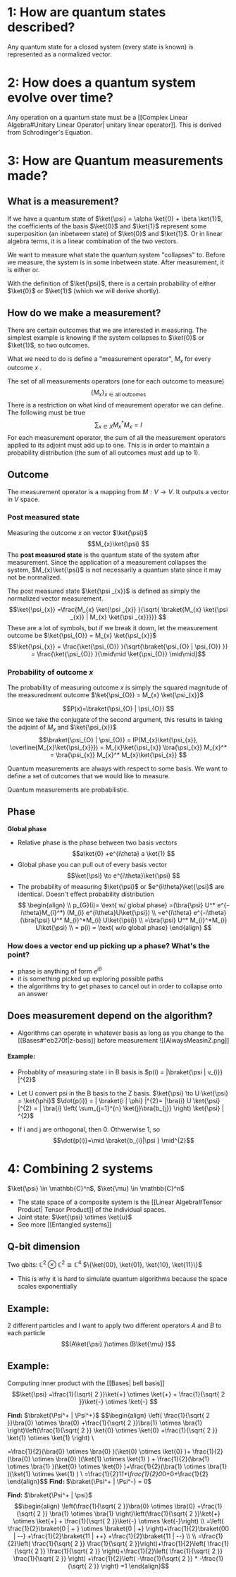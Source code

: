 # 1: How are quantum states described?
Any quantum state for a closed system (every state is known) is represented as a normalized vector.

# 2: How does a quantum system evolve over time?
Any operation on a quantum state must be a [[Complex Linear Algebra#Unitary Linear Operator| unitary linear operator]].  This is derived from Schrodinger's Equation.

# 3: How are Quantum measurements made?
## What is a measurement?
If we have a quantum state of $\ket{\psi} = \alpha \ket{0} + \beta \ket{1}$, the coefficients of the basis $\ket{0}$ and $\ket{1}$ represent some superposition (an inbetween state) of $\ket{0}$ and $\ket{1}$. Or in linear algebra terms, it is a linear combination of the two vectors. 

We want to measure what state the quantum system "collapses" to. Before we measure, the system is in some inbetween state. After measurement, it is either or.

With the definition of $\ket{\psi}$, there is a certain probability of either $\ket{0}$ or $\ket{1}$ (which we will derive shortly). 

## How do we make a measurement?
There are certain outcomes that we are interested in measuring. The simplest example is knowing if the system collapses to $\ket{0}$ or $\ket{1}$, so two outcomes.

What we need to do is define a "measurement operator", $M_x$ for every outcome $x$ . 

The set of all measurements operators (one for each outcome to measure)
$$\{M_{x}\}_{x \in \text{all outcomes}}$$
There is a restriction on what kind of meaurement operator we can define. The following must be true
$$\sum_{x \in X} M_{x}^* M_{x} = I$$
For each measurement operator, the sum of all the measurement operators applied to its adjoint must add up to one. This is in order to maintain a probability distribution (the sum of all outcomes must add up to 1). 

## Outcome
The measurement operator is a mapping from $M: V \to V$. It outputs a vector in $V$ space.

### Post measured state
Measuring the outcome $x$ on vector $\ket{\psi}$
$$M_{x}\ket{\psi} $$
The **post measured state** is the quantum state of the system after measurement. Since the application of a measurement collapses the system, $M_{x}\ket{\psi}$ is not necessarily a quantum state since it may not be normalized.

The post measured state $\ket{\psi _{x}}$ is defined as simply the normalized vector measurement.
$$\ket{\psi_{x}} =\frac{M_{x} \ket{\psi _{x}} }{\sqrt{ \braket{M_{x} \ket{\psi _{x}}  | M_{x} \ket{\psi _{x}}}}} $$
These are a lot of symbols, but if we break it down, let the measurement outcome be $\ket{\psi_{O}} = M_{x} \ket{\psi_{x}}$
$$\ket{\psi_{x}} = \frac{\ket{\psi_{O}} }{\sqrt{\braket{\psi_{O} | \psi_{O}} }} = \frac{\ket{\psi_{O}} }{\mid\mid \ket{\psi_{O}} \mid\mid}$$
### Probability of outcome $x$
The probability of measuring outcome $x$ is simply the squared magnitude of the measuredment outcome $\ket{\psi_{O}} = M_{x} \ket{\psi_{x}}$

$$P(x)=\braket{\psi_{O} | \psi_{O}} $$
Since we take the conjugate of the second argument, this results in taking the adjoint of $M_x$ and $\ket{\psi_{x}}$ 
$$\braket{\psi_{O} | \psi_{O}} = IP(M_{x}\ket{\psi_{x}}, \overline{M_{x}\ket{\psi_{x}}}) = M_{x}\ket{\psi_{x}} \bra{\psi_{x}} M_{x}^* = \bra{\psi_{x}} M_{x}^*   M_{x}\ket{\psi_{x}}  $$


Quantum measurements are always with respect to some basis. 
We want to define a set of outcomes that we would like to measure. 

Quantum measurements are probabilistic.

## Phase
**Global phase**
- Relative phase is the phase between two basis vectors
$$a\ket{0} +e^{i\theta} a \ket{1} $$
- Global phase you can pull out of every basis vector
$$\ket{\psi}  \to e^{i\theta}\ket{\psi} $$
- The probability of measuring $\ket{\psi}$ or $e^{i\theta}\ket{\psi}$ are identical. Doesn't effect probability distribution
$$
\begin{align} \\
p_{G}(i)= \text{ w/ global phase}
=(\bra{\psi} U^* e^{-i\theta}M_{i}^*) (M_{i} e^{i\theta}U\ket{\psi}) \\
=e^{i\theta} e^{-i\theta} (\bra{\psi} U^* M_{i}^*M_{i} U\ket{\psi}) \\
=\bra{\psi} U^* M_{i}^*M_{i} U\ket{\psi} \\
= p(i) = \text{ w/o global phase}
\end{align} 
$$
### How does a vector end up picking up a phase? What's the point?
- phase is anything of form $e^{i\theta}$
- it is something picked up exploring possible paths
- the algorithms try to get phases to cancel out in order to collapse onto an answer

## Does measurement depend on the algorithm?
- Algorithms can operate in whatever basis as long as you change to the [[Bases#^eb270f|z-basis]] before measurement
![[AlwaysMeasinZ.png]]
#### Example:
- Probablity of measuring state i in B basis is $p(i) = |\braket{\psi | v_{i}} |^{2}$
- Let U convert psi in the B basis to the Z basis. $\ket{\psi} \to U \ket{\psi} = \ket{\phi}$
$\dot{p(i)} = | \braket{i | \phi} |^{2}= |\bra{i} U \ket{\psi} |^{2} = | \bra{i} \left( \sum_{j=1}^{n} \ket{j}\bra{b_{j}} \right) \ket{\psi} | ^{2}$

- If i and j are orthogonal, then 0. Othwerwise 1, so 
$$\dot{p(i)}=\mid \braket{b_{i}|\psi } \mid^{2}$$


# 4: Combining 2 systems
$\ket{\psi} \in \mathbb{C}^n$, $\ket{\mu} \in \mathbb{C}^n$
- The state space of a composite system is the [[Linear Algebra#Tensor Product| Tensor Product]] of the individual spaces.
- Joint state: $\ket{\psi} \otimes  \ket{u}$
- See more [[Entangled systems]]

## Q-bit dimension
Two qbits: $\mathbb{C}^2 \otimes \mathbb{C}^2 \cong \mathbb{C}^4$
$\{\ket{00}, \ket{01}, \ket{10}, \ket{11}\}$
- This is why it is hard to simulate quantum algorithms because the space scales exponentially

## Example: 
2 different particles and I want to apply two different operators $A$ and $B$  to each particle
$$(A\ket{\psi} )\otimes (B\ket{\mu} )$$
## Example:
Computing inner product with the [[Bases| bell basis]]
$$\ket{\psi} =\frac{1}{\sqrt{ 2 }}\ket{+} \otimes \ket{+} + \frac{1}{\sqrt{ 2 }}\ket{-} \otimes \ket{-} $$

**Find:** $\braket{\Psi^+ | \Psi^+}$
$$\begin{align}
\left( \frac{1}{\sqrt{ 2 }}\bra{0} \otimes \bra{0} +\frac{1}{\sqrt{ 2 }}\bra{1} \otimes \bra{1} \right)\left(\frac{1}{\sqrt{ 2 }} \ket{0}  \otimes \ket{0} +\frac{1}{\sqrt{ 2 }} \ket{1} \otimes \ket{1} \right) \\

=\frac{1}{2}(\bra{0} \otimes \bra{0} )(\ket{0} \otimes \ket{0} )+ \frac{1}{2}(\bra{0} \otimes \bra{0} )(\ket{1} \otimes \ket{1} ) + \frac{1}{2}(\bra{1} \otimes \bra{1} )(\ket{0} \otimes \ket{0} )+\frac{1}{2}(\bra{1} \otimes \bra{1} )(\ket{1} \otimes \ket{1} ) \\
=\frac{1}{2}1*1+\frac{1}{2}0*0+0+\frac{1}{2}
\end{align}$$
**Find:** $\braket{\Psi^+ | \Psi^-} = 0$

**Find:** $\braket{\Psi^+ | \psi}$
$$\begin{align}
\left(\frac{1}{\sqrt{ 2 }}\bra{0} \otimes \bra{0} +\frac{1}{\sqrt{ 2 }} \bra{1} \otimes \bra{1} \right)\left(\frac{1}{\sqrt{ 2 }}\ket{+} \otimes \ket{+} + \frac{1}{\sqrt{ 2 }}\ket{-} \otimes \ket{-}\right) \\
=\left( \frac{1}{2}\braket{0 | + } \otimes \braket{0 | +} \right)+\frac{1}{2}\braket{00 | --} +\frac{1}{2}\braket{11 | ++} +\frac{1}{2}\braket{11 | --} \\ \\
=\frac{1}{2}\left( \frac{1}{\sqrt{ 2 }}  \frac{1}{\sqrt{ 2 }}\right)+\frac{1}{2}\left( \frac{1}{\sqrt{ 2 }} \frac{1}{\sqrt{ 2 }} \right)+\frac{1}{2}\left( \frac{1}{\sqrt{ 2 }} \frac{1}{\sqrt{ 2 }} \right) +\frac{1}{2}\left( -\frac{1}{\sqrt{ 2 }} * -\frac{1}{\sqrt{ 2 }} \right)
=1
\end{align}$$
